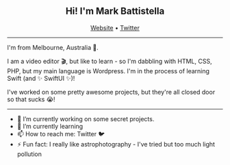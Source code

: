 <h2 align="center">Hi! I'm Mark Battistella</h2>
<p align="center">
  <a href="https://markbattistellafilms.com">Website</a> •
  <a href="https://twitter.com/markbattistella">Twitter</a>
</p>

---

I'm from Melbourne, Australia 🦘.

I am a video editor 🎬, but like to learn - so I'm dabbling with HTML, CSS, PHP, but my main language is Wordpress. I'm in the process of learning Swift (and ✨ SwiftUI ✨)!

I've worked on some pretty awesome projects, but they're all closed door so that sucks 😭!

---

- 🔭 I’m currently working on some secret projects.
- 🌱 I’m currently learning
- 📫 How to reach me: Twitter 🐦
- ⚡ Fun fact: I really like astrophotography - I've tried but too much light pollution
